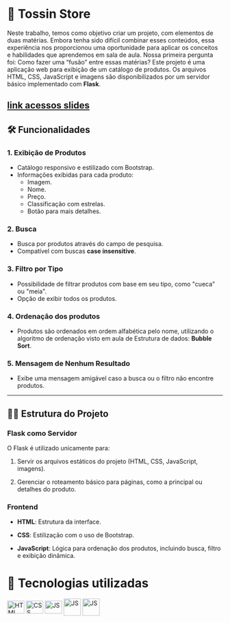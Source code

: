 # 💼 Tossin Store

Neste trabalho, temos como objetivo criar um projeto, com elementos de duas matérias. Embora tenha sido difícil combinar esses conteúdos, essa experiência nos proporcionou uma oportunidade para aplicar os conceitos e habilidades que aprendemos em sala de aula. 
Nossa primeira pergunta foi: Como fazer uma “fusão” entre essas matérias?
Este projeto é uma aplicação web para exibição de um catálogo de produtos. Os arquivos HTML, CSS, JavaScript e imagens são disponibilizados por um servidor básico implementado com **Flask**.

<a href="https://www.canva.com/design/DAGU-hBJUhY/BySOzPrqDruNjmczRE85TA/edit?utm_content=DAGU-hBJUhY&utm_campaign=designshare&utm_medium=link2&utm_source=sharebutton">link acessos slides</a>
---

## 🛠 Funcionalidades

### 1. **Exibição de Produtos**
- Catálogo responsivo e estilizado com Bootstrap.
- Informações exibidas para cada produto:
  - Imagem.
  - Nome.
  - Preço.
  - Classificação com estrelas.
  - Botão para mais detalhes.

### 2. **Busca**
- Busca por produtos através do campo de pesquisa.
- Compatível com buscas **case insensitive**.

### 3. **Filtro por Tipo**
- Possibilidade de filtrar produtos com base em seu tipo, como "cueca" ou "meia".
- Opção de exibir todos os produtos.

### 4. **Ordenação dos produtos**
- Produtos são ordenados em ordem alfabética pelo nome, utilizando o algoritmo de ordenação visto em aula de Estrutura de dados:  **Bubble Sort**.

### 5. **Mensagem de Nenhum Resultado**
- Exibe uma mensagem amigável caso a busca ou o filtro não encontre produtos.

---

## 👨‍💻 Estrutura do Projeto

### Flask como Servidor
O Flask é utilizado unicamente para:

1. Servir os arquivos estáticos do projeto (HTML, CSS, JavaScript, imagens).

2. Gerenciar o roteamento básico para páginas, como a principal ou detalhes do produto.

### Frontend
- **HTML**: Estrutura da interface.

- **CSS**: Estilização com o uso de Bootstrap.

- **JavaScript**: Lógica para ordenação dos produtos, incluindo busca, filtro e exibição dinâmica.

# 💼 Tecnologias utilizadas
<link rel="stylesheet" type='text/css' href="https://cdn.jsdelivr.net/gh/devicons/devicon@latest/devicon.min.css" />
<div>
<img align="center" alt="HTML" height="30" width="40" src="https://cdn.jsdelivr.net/gh/devicons/devicon/icons/html5/html5-plain.svg">
<img align="center" alt="CSS" height="30" width="40" src="https://cdn.jsdelivr.net/gh/devicons/devicon/icons/css3/css3-plain.svg">
<img align="center" alt="JS" height="30" width="40" src="https://cdn.jsdelivr.net/gh/devicons/devicon/icons/javascript/javascript-original.svg" />
<img align="center" alt="JS" height="40" width="40" src="https://cdn.jsdelivr.net/gh/devicons/devicon@latest/icons/python/python-original-wordmark.svg" />
<img align="center" alt="JS" height="40" width="40" src="https://cdn.jsdelivr.net/gh/devicons/devicon@latest/icons/bootstrap/bootstrap-original.svg" />
</div>


